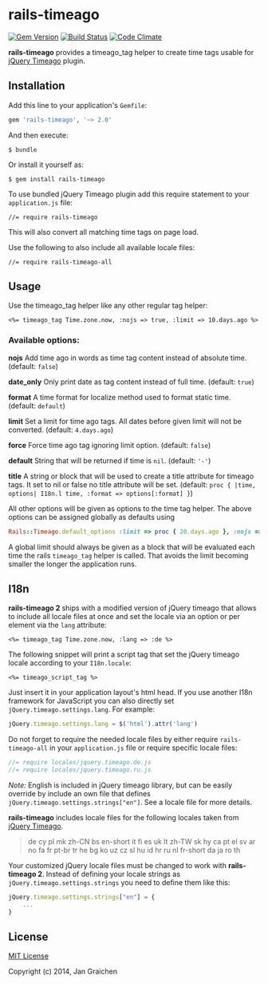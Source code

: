 # rails-timeago

[![Gem Version](https://badge.fury.io/rb/rails-timeago.svg)](http://badge.fury.io/rb/rails-timeago)
[![Build Status](https://travis-ci.org/jgraichen/rails-timeago.svg?branch=master)](https://travis-ci.org/jgraichen/rails-timeago)
[![Code Climate](https://codeclimate.com/github/jgraichen/rails-timeago.svg)](https://codeclimate.com/github/jgraichen/rails-timeago)

**rails-timeago** provides a timeago_tag helper to create time tags usable for
[jQuery Timeago](https://github.com/rmm5t/jquery-timeago) plugin.

## Installation

Add this line to your application's `Gemfile`:

```ruby
gem 'rails-timeago', '~> 2.0'
```

And then execute:

    $ bundle

Or install it yourself as:

    $ gem install rails-timeago

To use bundled jQuery Timeago plugin add this require statement to your `application.js` file:

    //= require rails-timeago

This will also convert all matching time tags on page load.

Use the following to also include all available locale files:

    //= require rails-timeago-all

## Usage

Use the timeago_tag helper like any other regular tag helper:

```erb
<%= timeago_tag Time.zone.now, :nojs => true, :limit => 10.days.ago %>
```


### Available options:

**nojs**
Add time ago in words as time tag content instead of absolute time.
(default: `false`)

**date_only**
Only print date as tag content instead of full time.
(default: `true`)

**format**
A time format for localize method used to format static time.
(default: `default`)

**limit**
Set a limit for time ago tags. All dates before given limit will not be converted.
(default: `4.days.ago`)

**force**
Force time ago tag ignoring limit option.
(default: `false`)

**default**
String that will be returned if time is `nil`.
(default: `'-'`)

**title**
A string or block that will be used to create a title attribute for timeago tags. It set to nil or false no title attribute will be set.
(default: `proc { |time, options| I18n.l time, :format => options[:format] }`)

All other options will be given as options to the time tag helper.
The above options can be assigned globally as defaults using

```ruby
Rails::Timeago.default_options :limit => proc { 20.days.ago }, :nojs => true
```

A global limit should always be given as a block that will be evaluated each time the rails `timeago_tag` helper is called. That avoids the limit becoming smaller the longer the application runs.

## I18n

**rails-timeago 2** ships with a modified version of jQuery timeago that allows to include all locale files at once and set the locale via an option or per element via the `lang` attribute:

```erb
<%= timeago_tag Time.zone.now, :lang => :de %>
```

The following snippet will print a script tag that set the jQuery timeago locale according to your `I18n.locale`:

```erb
<%= timeago_script_tag %>
```

Just insert it in your application layout's html head. If you use another I18n framework for JavaScript you can also directly set `jQuery.timeago.settings.lang`. For example:

```js
jQuery.timeago.settings.lang = $('html').attr('lang')
````

Do not forget to require the needed locale files by either require `rails-timeago-all` in your `application.js` file or require specific locale files:

```js
//= require locales/jquery.timeago.de.js
//= require locales/jquery.timeago.ru.js
```

*Note:* English is included in jQuery timeago library, but can be easily override by include an own file that defines `jQuery.timeago.settings.strings["en"]`. See a locale file for more details.

**rails-timeago** includes locale files for the following locales taken from [jQuery Timeago](https://github.com/rmm5t/jquery-timeago).

> de cy pl mk zh-CN bs en-short it fi es uk lt zh-TW sk hy ca pt el sv ar no fa fr pt-br tr he bg ko uz cz sl hu id hr ru nl fr-short da ja ro th

Your customized jQuery locale files must be changed to work with **rails-timeago 2**. Instead of defining your locale strings as `jQuery.timeago.settings.strings` you need to define them like this:

```js
jQuery.timeago.settings.strings["en"] = {
    ...
}
```

## License

[MIT License](http://www.opensource.org/licenses/mit-license.php)

Copyright (c) 2014, Jan Graichen
